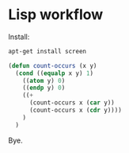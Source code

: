 # Lisp workflow

Install:

```bash
apt-get install screen
```


```lisp
(defun count-occurs (x y)
  (cond ((equalp x y) 1)
	((atom y) 0)
	((endp y) 0)
	((+
	  (count-occurs x (car y))
	  (count-occurs x (cdr y))))
	)
  )
```


Bye.
